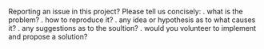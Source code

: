 Reporting an issue in this project?
Please tell us concisely:
. what is the problem?
. how to reproduce it?
. any idea or hypothesis as to what causes it?
. any suggestions as to the soultion?
. would you volunteer to implement and propose a solution?
